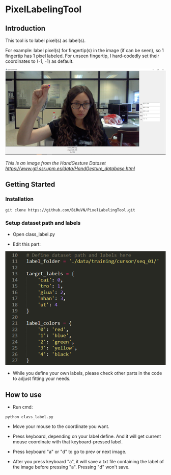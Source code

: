 # PixelLabelingTool

## Introduction

This tool is to label pixel(s) as label(s).

For example: label pixel(s) for fingertip(s) in the image (if can be seen), so 1 fingertip has 1 pixel labeled. For unseen fingertip, I hard-codedly set their coordinates to (-1, -1) as default.

![Screenshot](screenshot.PNG)

*This is an image from the HandGesture Dataset https://www.gti.ssr.upm.es/data/HandGesture_database.html*

## Getting Started

### Installation

```
git clone https://github.com/BiRuVN/PixelLabelingTool.git
```

### Setup dataset path and labels

- Open class_label.py

- Edit this part:

![Define](define.PNG)

- While you define your own labels, please check other parts in the code to adjust fitting your needs.

## How to use

- Run cmd:

```
python class_label.py
```

- Move your mouse to the coordinate you want.

- Press keyboard, depending on your label define. And it will get current mouse coordinate with that keyboard-pressed label.

- Press keyboard "a" or "d" to go to prev or next image.

- After you press keyboard "a", it will save a txt file containing the label of the image before pressing "a". Pressing "d" won't save.
